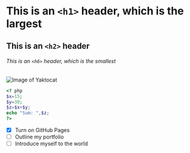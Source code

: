 # This is an `<h1>` header, which is the largest

## This is an `<h2>` header

###### This is an `<h6>` header, which is the smallest

![Image of Yaktocat](https://octodex.github.com/images/yaktocat.png)

```php
<? php
$x=15;
$y=30;
$z=$x+$y;
echo "Sum: ",$z;
?>
```

- [x] Turn on GitHub Pages
- [ ] Outline my portfolio
- [ ] Introduce myself to the world
